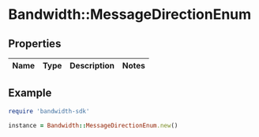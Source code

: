 # Bandwidth::MessageDirectionEnum

## Properties

| Name | Type | Description | Notes |
| ---- | ---- | ----------- | ----- |

## Example

```ruby
require 'bandwidth-sdk'

instance = Bandwidth::MessageDirectionEnum.new()
```

